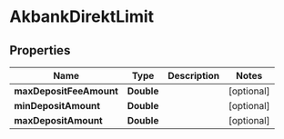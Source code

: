 # AkbankDirektLimit

## Properties
Name | Type | Description | Notes
------------ | ------------- | ------------- | -------------
**maxDepositFeeAmount** | **Double** |  |  [optional]
**minDepositAmount** | **Double** |  |  [optional]
**maxDepositAmount** | **Double** |  |  [optional]
